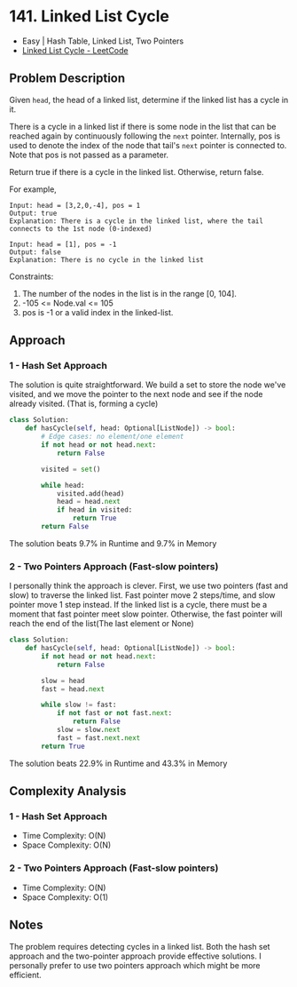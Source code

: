 # 141. Linked List Cycle
- Easy | Hash Table, Linked List, Two Pointers
- [Linked List Cycle - LeetCode](https://leetcode.com/problems/linked-list-cycle/)

## Problem Description
Given `head`, the head of a linked list, determine if the linked list has a cycle in it.

There is a cycle in a linked list if there is some node in the list that can be reached again by continuously following the `next` pointer. Internally, pos is used to denote the index of the node that tail's `next` pointer is connected to. Note that pos is not passed as a parameter.

Return true if there is a cycle in the linked list. Otherwise, return false.
 
For example, <br>
```
Input: head = [3,2,0,-4], pos = 1
Output: true
Explanation: There is a cycle in the linked list, where the tail connects to the 1st node (0-indexed)
```

```
Input: head = [1], pos = -1
Output: false
Explanation: There is no cycle in the linked list
```

Constraints:
1. The number of the nodes in the list is in the range [0, 104].
2. -105 <= Node.val <= 105
3. pos is -1 or a valid index in the linked-list.

## Approach
### 1 - Hash Set Approach
The solution is quite straightforward. We build a set to store the node we've visited, and we move the pointer to the next node and see if the node already visited. (That is, forming a cycle)

```python
class Solution:
    def hasCycle(self, head: Optional[ListNode]) -> bool:
        # Edge cases: no element/one element
        if not head or not head.next:
            return False

        visited = set()

        while head:
            visited.add(head)
            head = head.next
            if head in visited:
                return True
        return False
```
The solution beats 9.7% in Runtime and 9.7% in Memory

### 2 - Two Pointers Approach (Fast-slow pointers)
I personally think the approach is clever. First, we use two pointers (fast and slow) to traverse the linked list. Fast pointer move 2 steps/time, and slow pointer move 1 step instead.
If the linked list is a cycle, there must be a moment that fast pointer meet slow pointer. Otherwise, the fast pointer will reach the end of the list(The last element or None)

```python
class Solution:
    def hasCycle(self, head: Optional[ListNode]) -> bool:
        if not head or not head.next:
            return False

        slow = head
        fast = head.next

        while slow != fast:
            if not fast or not fast.next:
                return False
            slow = slow.next
            fast = fast.next.next
        return True
```
The solution beats 22.9% in Runtime and 43.3% in Memory

## Complexity Analysis
### 1 - Hash Set Approach
- Time Complexity: O(N)
- Space Complexity: O(N)

### 2 - Two Pointers Approach (Fast-slow pointers)
- Time Complexity: O(N)
- Space Complexity: O(1)

## Notes
The problem requires detecting cycles in a linked list. Both the hash set approach and the two-pointer approach provide effective solutions. I personally prefer to use two pointers approach which might be more efficient.
